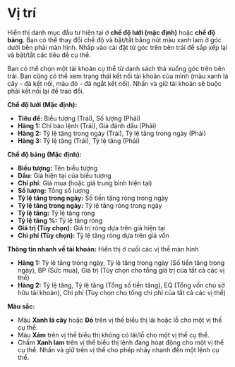 # **Vị trí**

Hiển thị danh mục đầu tư hiện tại ở **chế độ lưới (mặc định)** hoặc **chế độ bảng**.
Bạn có thể thay đổi chế độ và bật/tắt bằng nút màu xanh lam ở góc dưới bên phải màn hình.
Nhấp vào cài đặt từ góc trên bên trái để sắp xếp lại và bật/tắt các tiêu đề cụ thể.

Bạn có thể chọn một tài khoản cụ thể từ danh sách thả xuống góc trên bên trái.
Bạn cũng có thể xem trạng thái kết nối tài khoản của mình (màu xanh lá cây - đã kết nối, màu đỏ - đã ngắt kết nối).
Nhấn và giữ tài khoản sẽ buộc phải kết nối lại để trao đổi.

**Chế độ lưới (Mặc định):**
- **Tiêu đề:** Biểu tượng (Trái), Số lượng (Phải)
- **Hàng 1:** Chỉ báo lệnh (Trái), Giá đánh dấu (Phải)
- **Hàng 2:** Tỷ lệ tăng trong ngày (Trái), Tỷ lệ tăng trong ngày (Phải)
- **Hàng 3:** Tỷ lệ tăng (Trái), Tỷ lệ tăng (Phải)

**Chế độ bảng (Mặc định):**
- **Biểu tượng:** Tên biểu tượng
- **Dấu:** Giá hiện tại của biểu tượng
- **Chi phí:** Giá mua (hoặc giá trung bình hiện tại)
- **Số lượng:** Tổng số lượng
- **Tỷ lệ tăng trong ngày:** Số tiền tăng ròng trong ngày
- **Tỷ lệ tăng trong ngày:** Tỷ lệ tăng ròng trong ngày
- **Tỷ lệ tăng:** Tỷ lệ tăng ròng
- **Tỷ lệ tăng %:** Tỷ lệ tăng ròng
- **Giá trị (Tùy chọn):** Giá trị ròng dựa trên giá hiện tại
- **Chi phí (Tùy chọn):** Tỷ lệ tăng ròng dựa trên giá vốn

**Thông tin nhanh về tài khoản:**
Hiển thị ở cuối các vị thế màn hình
- **Hàng 1:** Tỷ lệ tăng trong ngày, Tỷ lệ tăng trong ngày (Số tiền tăng trong ngày), BP (Sức mua), Giá trị (Tùy chọn cho tổng giá trị của tất cả các vị thế)
- **Hàng 2:** Tỷ lệ tăng, Tỷ lệ tăng (Tổng số tiền tăng), EQ (Tổng vốn chủ sở hữu tài khoản), Chi phí (Tùy chọn cho tổng chi phí của tất cả các vị thế)

**Màu sắc:**
- Màu **Xanh lá cây** hoặc **Đỏ** trên vị thế biểu thị lãi hoặc lỗ cho một vị thế cụ thể.
- Màu **Xám** trên vị thế biểu thị không có lãi/lỗ cho một vị thế cụ thể.
- Chấm **Xanh lam** trên vị thế biểu thị lệnh đang hoạt động cho một vị thế cụ thể. Nhấn và giữ trên vị thế cho phép nhảy nhanh đến một lệnh cụ thể.
